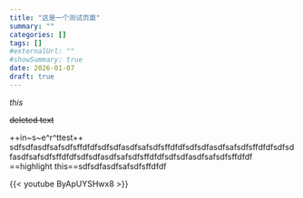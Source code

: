 ```yaml
---
title: "这是一个测试页面"
summary: ""
categories: []
tags: []
#externalUrl: ""
#showSummary: true
date: 2026-01-07
draft: true
---
```


*this*

~~deleted text~~

++in~s~e^r^ttest++
sdfsdfasdfsafsdfsffdfdfsdfsdfasdfsafsdfsffdfdfsdfsdfasdfsafsdfsffdfdfsdfsdfasdfsafsdfsffdfdfsdfsdfasdfsafsdfsffdfdfsdfsdfasdfsafsdfsffdfdf
==highlight this==sdfsdfasdfsafsdfsffdfdf

{{< youtube ByApUYSHwx8 >}}